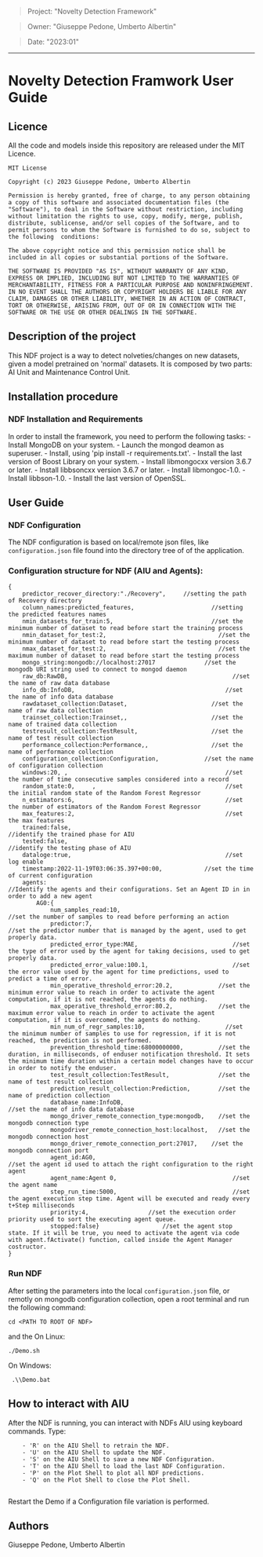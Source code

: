 > Project: "Novelty Detection Framework"

> Owner: "Giuseppe Pedone, Umberto Albertin" 

> Date: "2023:01" 

---

# Novelty Detection Framwork User Guide

## Licence 

All the code and models inside this repository are released under the MIT Licence.

```
MIT License

Copyright (c) 2023 Giuseppe Pedone, Umberto Albertin

Permission is hereby granted, free of charge, to any person obtaining a copy of this software and associated documentation files (the "Software"), to deal in the Software without restriction, including without limitation the rights to use, copy, modify, merge, publish, distribute, sublicense, and/or sell copies of the Software, and to permit persons to whom the Software is furnished to do so, subject to the following  conditions:

The above copyright notice and this permission notice shall be included in all copies or substantial portions of the Software.

THE SOFTWARE IS PROVIDED "AS IS", WITHOUT WARRANTY OF ANY KIND, EXPRESS OR IMPLIED, INCLUDING BUT NOT LIMITED TO THE WARRANTIES OF MERCHANTABILITY, FITNESS FOR A PARTICULAR PURPOSE AND NONINFRINGEMENT. IN NO EVENT SHALL THE AUTHORS OR COPYRIGHT HOLDERS BE LIABLE FOR ANY CLAIM, DAMAGES OR OTHER LIABILITY, WHETHER IN AN ACTION OF CONTRACT, TORT OR OTHERWISE, ARISING FROM, OUT OF OR IN CONNECTION WITH THE SOFTWARE OR THE USE OR OTHER DEALINGS IN THE SOFTWARE.
```

## Description of the project

This NDF project is a way to detect nolveties/changes on new datasets, given a model pretrained on 'normal' datasets. It is composed by two parts: AI Unit and Maintenance Control Unit.

## Installation procedure

###  NDF Installation and Requirements

In order to install the framework, you need to perform the following tasks:
	-   Install MongoDB on your system.
	-   Launch the mongod deamon as superuser.
	-   Install, using 'pip install -r requirements.txt'.
	-   Install the last version of Boost Library on your system.
	-   Install libmongocxx version 3.6.7 or later.
	-   Install libbsoncxx version 3.6.7 or later.
	-   Install libmongoc-1.0.
	-   Install libbson-1.0.
	-   Install the last version of OpenSSL.
  
## User Guide

### NDF Configuration

The NDF configuration is based on local/remote json files, like `configuration.json` file found into the directory tree of of the application.

### Configuration structure for NDF (AIU and Agents):

```
{
	predictor_recover_directory:"./Recovery",     //setting the path of Recovery directory
	column_names:predicted_features,				      //setting the predicted features names
	nmin_datasets_for_train:5,					          //set the minimum number of dataset to read before start the training process
	nmin_dataset_for_test:2,					            //set the minimum number of dataset to read before start the testing process
	nmax_dataset_for_test:2,					            //set the maximum number of dataset to read before start the testing process
	mongo_string:mongodb://localhost:27017				//set the mongodb URI string used to connect to mongod daemon
	raw_db:RawDB,							                    //set the name of raw data database 
	info_db:InfoDB,							                  //set the name of info data database
	rawdataset_collection:Dataset,					      //set the name of raw data collection
	trainset_collection:Trainset,,					      //set the name of trained data collection
	testresult_collection:TestResult,				      //set the name of test result collection
	performance_collection:Performance,,				  //set the name of performance collection
	configuration_collection:Configuration,				//set the name of configuration collection
	windows:20,	,						                      //set the number of time consecutive samples considered into a record 
	random_state:0,		,					                  //set the initial random state of the Random Forest Regressor
	n_estimators:6,							                  //set the number of estimators of the Random Forest Regressor
	max_features:2,							                  //set the max features
	trained:false,							                  //identify the trained phase for AIU
	tested:false,							                    //identify the testing phase of AIU
	dataloge:true,							                  //set log enable
	timestamp:2022-11-19T03:06:35.397+00:00,			//set the time of current configuration
	agents: 							                        //Identify the agents and their configurations. Set an Agent ID in in order to add a new agent
		AG0:{
			num_samples_read:10,				                  //set the number of samples to read before performing an action
			predictor:7,					                        //set the predictor number that is managed by the agent, used to get properly data.
			predicted_error_type:MAE,			                //set the type of error used by the agent for taking decisions, used to get properly data.
			predicted_error_value:100.1,			            //set the error value used by the agent for time predictions, used to predict a time of error.
			min_operative_threshold_error:20.2,		        //set the minimum error value to reach in order to activate the agent computation, if it is not reached, the agents do nothing.
			max_operative_threshold_error:80.2,		        //set the maximum error value to reach in order to activate the agent computation, if it is overcomed, the agents do nothing.
			min_num_of_regr_samples:10,			              //set the minimum number of samples to use for regression, if it is not reached, the prediction is not performed.
			prevention_threshold_time:68000000000,		    //set the duration, in milliseconds, of enduser notification threshold. It sets the minimum time duration within a certain model changes have to occur in order to notify the enduser.  
			test_result_collection:TestResult,		        //set the name of test result collection
			prediction_result_collection:Prediction,	    //set the name of prediction collection
			database_name:InfoDB,				                  //set the name of info data database
			mongo_driver_remote_connection_type:mongodb,	//set the mongodb connection type
			mongodriver_remote_connection_host:localhost,	//set the mongodb connection host
			mongo_driver_remote_connection_port:27017,	  //set the mongodb connection port
			agent_id:AG0,					                        //set the agent id used to attach the right configuration to the right agent
			agent_name:Agent 0,				                    //set the agent name
			step_run_time:5000,				                    //set the agent execution step time. Agent will be executed and ready every t+Step milliseconds 
			priority:4,					//set the execution order priority used to sort the executing agent queue. 
			stopped:false}					//set the agent stop state. If it will be true, you need to activate the agent via code with agent.fActivate() function, called inside the Agent Manager costructor. 
}
```


### Run NDF

After setting the parameters into the local `configuration.json` file, or remotly on mongodb configuration collection, open a root terminal and run the following command:

```
cd <PATH TO ROOT OF NDF>

```


and the On Linux:

```
./Demo.sh

```

On Windows:

```
 .\\Demo.bat

```

## How to interact with AIU

After the NDF is running, you can interact with NDFs AIU using keyboard commands. Type:


```
	- 'R' on the AIU Shell to retrain the NDF.
	- 'U' on the AIU Shell to update the NDF.
	- 'S' on the AIU Shell to save a new NDF Configuration.
	- 'T' on the AIU Shell to load the last NDF Configuration.
	- 'P' on the Plot Shell to plot all NDF predictions.
	- 'Q' on the Plot Shell to close the Plot Shell.
  
```
Restart the Demo if a Configuration file variation is performed.

## Authors

Giuseppe Pedone, Umberto Albertin
